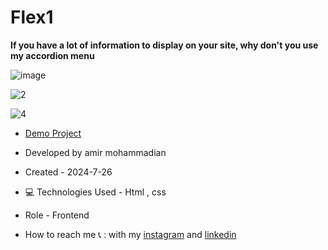 # Flex1

**If you have a lot of information to display on your site, why don't you use my accordion menu**

![image](https://github.com/user-attachments/assets/42482050-9a12-4575-ba43-9eb21b73b9b9)

![2](https://github.com/user-attachments/assets/cd718c46-3f9c-4002-8904-7ec39becaea7)

![4](https://github.com/user-attachments/assets/382bc418-9861-43b3-beac-262fd6d868e0)

- [Demo Project](https://amirmohammadianaftah.github.io/Flex1/)

- Developed by amir mohammadian

- Created - 2024-7-26

- 💻 Technologies Used - Html , css 

- Role - Frontend

- How to reach me 📞 : with my [instagram](https://www.instagram.com/amirmohammadian.web) and [linkedin](https://www.linkedin.com/in/amir-mohammadian-aa571b31b/)
